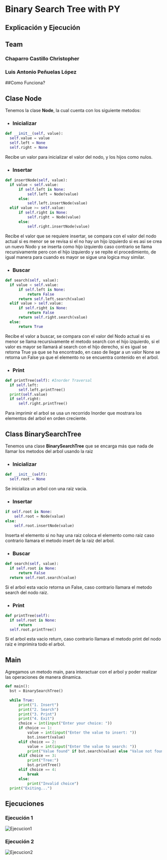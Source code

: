 # Binary Search Tree with PY
## Explicación y Ejecución

## Team
### Chaparro Castillo Christopher
### Luis Antonio Peñuelas López

##Como Funciona?

## Clase Node

Tenemos la clase **Node**, la cual cuenta con los siguiente metodos:

- ### Inicializar

```py
def __init__(self, value):
  self.value = value
  self.left = None
  self.right = None
```
Recibe un valor para inicializar el valor del nodo, y los hijos como nulos.


- ### Insertar

```py
def insertNode(self, value):
  if value < self.value:
      if self.left is None:
          self.left = Node(value)
      else:
          self.left.insertNode(value)
  elif value >= self.value:
      if self.right is None:
          self.right = Node(value)
      else:
          self.right.insertNode(value)
```
Recibe el valor que se requiere insertar, se compara con el valor del nodo actual si es menor se se revisa si el no hay un hijo izquierdo si es asi se crea un nuevo Nodo y se inserta como hijo izquierdo caso contrario se llama recursivamente pero con el hijo izquierdo y se repite el procedimiento, de igual manera para cuando es mayor se sigue una logica muy similar.

- ### Buscar

```py
def search(self, value):
  if value < self.value:
      if self.left is None:
          return False
      return self.left.search(value)
  elif value > self.value:
      if self.right is None:
          return False
      return self.right.search(value)
  else:
      return True
```
Recibe el valor a buscar, se compara con el valor del Nodo actual si es menor se llama recursivamente el metodo search con el hijo izquierdo, si el valor es mayor se llamará al search con el hijo derecho, si es igual se retorna True ya que se ha encontrado, en caso de llegar a un valor None se retorna un False ya que el elemento no se encuentra contenido en el arbol.

- ### Print

```py
def printTree(self): #Inorder Traversal
  if self.left:
      self.left.printTree()
  print(self.value)
  if self.right:
      self.right.printTree()
```
Para imprimir el arbol se usa un recorrido Inorder que mostrara los elementos del arbol en orden creciente.

## Class BinarySearchTree

Tenemos una clase **BinarySearchTree** que se encarga más que nada de llamar los metodos del arbol usando la raiz

- ### Inicializar

```py
def __init__(self):
  self.root = None
```
Se inicializa un arbol con una raiz vacia.

- ### Insertar

```py
if self.root is None:
    self.root = Node(value)
else:
    self.root.insertNode(value)
```
Inserta el elemento si no hay una raiz coloca el elemento como raiz caso contrario llamara el metodo insert de la raiz del arbol.

- ### Buscar

```py
def search(self, value):
  if self.root is None:
      return False
  return self.root.search(value)
```
Si el arbol esta vacio retorna un False, caso contrario llamara el metodo search del nodo raiz.

- ### Print

```py
def printTree(self):
  if self.root is None:
      return
  self.root.printTree()
```
Si el arbol esta vacio return, caso contrario llamara el metodo print del nodo raiz e imprimira todo el arbol.

## Main

Agregamos un metodo main, para interactuar con el arbol y poder realizar las operaciones de manera dinamica.

```py
def main():
  bst = BinarySearchTree()
  
  while True:
      print("1. Insert")
      print("2. Search")
      print("3. Print")
      print("4. Exit")
      choice = int(input("Enter your choice: "))
      if choice == 1:
          value = int(input("Enter the value to insert: "))
          bst.insert(value)
      elif choice == 2:
          value = int(input("Enter the value to search: "))
          print("Value found" if bst.search(value) else "Value not found")
      elif choice == 3:
          print("Tree:")
          bst.printTree()
      elif choice == 4:
          break
      else:
          print("Invalid choice")
  print("Exiting...")
```

## Ejecuciones

### Ejecución 1

![Ejecucion1](https://github.com/user-attachments/assets/172df97a-dd8e-4b83-8bf2-f13e6546c707)

### Ejecución 2

![Ejecucion2](https://github.com/user-attachments/assets/c0e7c06d-aefb-4e8a-b236-e6ab8ee3c01b)
